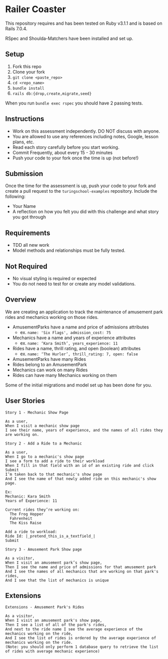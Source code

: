 # Railer Coaster

This repository requires and has been tested on Ruby v3.1.1 and is based on Rails 7.0.4.

RSpec and Shoulda-Matchers have been installed and set up.

## Setup

1. Fork this repo
1. Clone your fork
1. `git clone <paste_repo>`
1. `cd <repo_name>`
1. `bundle install`
1. `rails db:{drop,create,migrate,seed}`

When you run `bundle exec rspec` you should have 2 passing tests.

## Instructions

* Work on this assessment independently. DO NOT discuss with anyone.
* You are allowed to use any references including notes, Google, lesson plans, etc.
* Read each story carefully before you start working.
* Commit Frequently, about every 15 - 30 minutes
* Push your code to your fork once the time is up (not before!)

## Submission

Once the time for the assessment is up, push your code to your fork and create a pull request to the `turingschool-examples` repository. Include the following:

* Your Name
* A reflection on how you felt you did with this challenge and what story you got through

## Requirements

* TDD all new work
* Model methods and relationships must be fully tested.

## Not Required

* No visual styling is required or expected
* You do not need to test for or create any model validations.

## Overview

We are creating an application to track the maintenance of amusement park rides and mechanics working on those rides.

* AmusementParks have a name and price of admissions attributes
  * ex. `name: 'Six Flags', admission_cost: 75`
* Mechanics have a name and years of experience attributes
  * ex. `name: ‘Kara Smith’, years_experience: 11`
* Rides have a name, thrill rating, and open (boolean) attributes
  * ex. `name: ‘The Hurler’, thrill_rating: 7, open: false`
* AmusementParks have many Rides
* Rides belong to an AmusementPark
* Mechanics can work on many Rides
* Rides can have many Mechanics working on them

Some of the initial migrations and model set up has been done for you.

## User Stories

```
Story 1 - Mechanic Show Page

As a user,
When I visit a mechanic show page
I see their name, years of experience, and the names of all rides they are working on.
```

```
Story 2 - Add a Ride to a Mechanic

As a user,
When I go to a mechanic's show page
I see a form to add a ride to their workload
When I fill in that field with an id of an existing ride and click Submit
I’m taken back to that mechanic's show page
And I see the name of that newly added ride on this mechanic's show page.

Ex:
Mechanic: Kara Smith
Years of Experience: 11

Current rides they’re working on:
  The Frog Hopper
  Fahrenheit
  The Kiss Raise

Add a ride to workload:
Ride Id: |_pretend_this_is_a_textfield_|
Submit
```

```
Story 3 - Amusement Park Show page

As a visitor,
When I visit an amusement park’s show page,
Then I see the name and price of admissions for that amusement park
And I see the names of all mechanics that are working on that park's rides,
And I see that the list of mechanics is unique
```

## Extensions

```
Extensions - Amusement Park's Rides

As a visitor,
When I visit an amusement park's show page,
Then I see a list of all of the park's rides,
And next to the ride name I see the average experience of the mechanics working on the ride,
And I see the list of rides is ordered by the average experience of mechanics working on the ride.
(Note: you should only perform 1 database query to retrieve the list of rides with average mechanic experience)
```

